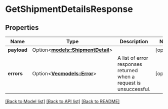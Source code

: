 # GetShipmentDetailsResponse

## Properties

Name | Type | Description | Notes
------------ | ------------- | ------------- | -------------
**payload** | Option<[**models::ShipmentDetail**](ShipmentDetail.md)> |  | [optional]
**errors** | Option<[**Vec<models::Error>**](Error.md)> | A list of error responses returned when a request is unsuccessful. | [optional]

[[Back to Model list]](../README.md#documentation-for-models) [[Back to API list]](../README.md#documentation-for-api-endpoints) [[Back to README]](../README.md)


